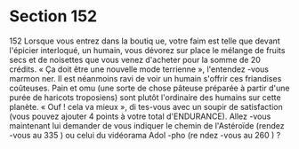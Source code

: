 # Section 152

152
Lorsque vous entrez dans la boutiq ue, votre faim est telle que
devant l'épicier interloqué, un humain, vous dévorez sur place le
mélange de fruits secs et de noisettes que vous venez d'acheter
pour la somme de 20 crédits. « Ça doit être une nouvelle mode
terrienne », l'entendez -vous marmon ner. Il est néanmoins ravi
de voir un humain s'offrir ces friandises coûteuses. Pain et  omu
(une sorte de chose pâteuse préparée à partir d'une purée de
haricots troposiens) sont plutôt l'ordinaire des humains sur cette
planète. « Ouf ! cela va mieux », di tes-vous avec un soupir de
satisfaction (vous pouvez ajouter 4 points à votre total
d'ENDURANCE).  Allez -vous maintenant lui demander de vous
indiquer le chemin de l'Astéroïde (rendez -vous au 335 ) ou celui
du vidéorama Adol -pho (re ndez -vous au 260 ) ?